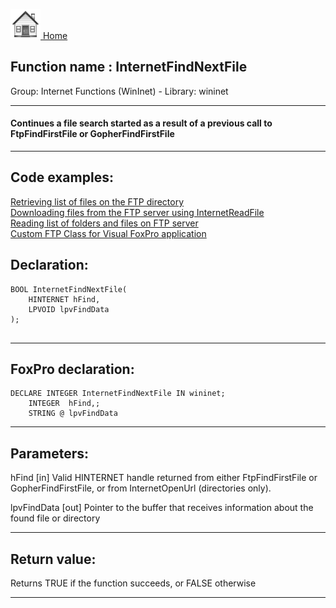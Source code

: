 [<img src="../../images/home.png"> Home ](https://github.com/VFPX/Win32API)  

## Function name : InternetFindNextFile
Group: Internet Functions (WinInet) - Library: wininet    
***  


#### Continues a file search started as a result of a previous call to FtpFindFirstFile or GopherFindFirstFile
***  


## Code examples:
[Retrieving list of files on the FTP directory](../../samples/sample_046.md)  
[Downloading files from the FTP server using InternetReadFile](../../samples/sample_063.md)  
[Reading list of folders and files on FTP server](../../samples/sample_340.md)  
[Custom FTP Class for Visual FoxPro application](../../samples/sample_344.md)  

## Declaration:
```foxpro  
BOOL InternetFindNextFile(
    HINTERNET hFind,
    LPVOID lpvFindData
);
  
```  
***  


## FoxPro declaration:
```foxpro  
DECLARE INTEGER InternetFindNextFile IN wininet;
	INTEGER  hFind,;
	STRING @ lpvFindData  
```  
***  


## Parameters:
hFind
[in] Valid HINTERNET handle returned from either FtpFindFirstFile or GopherFindFirstFile, or from InternetOpenUrl (directories only).

lpvFindData
[out] Pointer to the buffer that receives information about the found file or directory  
***  


## Return value:
Returns TRUE if the function succeeds, or FALSE otherwise  
***  

